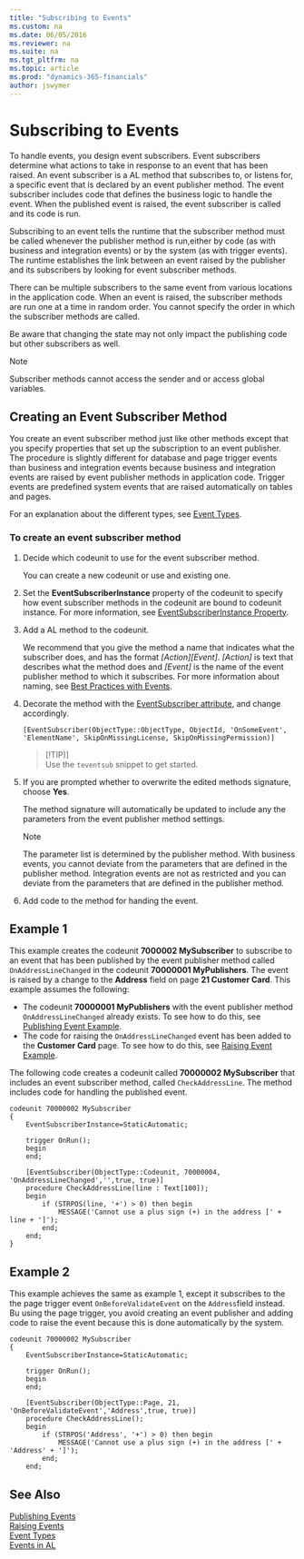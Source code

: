 ```yaml
---
title: "Subscribing to Events"
ms.custom: na
ms.date: 06/05/2016
ms.reviewer: na
ms.suite: na
ms.tgt_pltfrm: na
ms.topic: article
ms.prod: "dynamics-365-financials"
author: jswymer
---
```

# Subscribing to Events
To handle events, you design event subscribers. Event subscribers determine what actions to take in response to an event that has been raised. An event subscriber is a AL method that subscribes to, or listens for, a specific event that is declared by an event publisher method. The event subscriber includes code that defines the business logic to handle the event. When the published event is raised, the event subscriber is called and its code is run.  

Subscribing to an event tells the runtime that the subscriber method must be called whenever the publisher method is run,either by code \(as with business and integration events\) or by the system \(as with trigger events\). The runtime establishes the link between an event raised by the publisher and its subscribers by looking for event subscriber methods.  

There can be multiple subscribers to the same event from various locations in the application code. When an event is raised, the subscriber methods are run one at a time in random order. You cannot specify the order in which the subscriber methods are called.  

Be aware that changing the state may not only impact the publishing code but other subscribers as well.  

> [!NOTE]  
>  Subscriber methods cannot access the sender and or access global variables.  

## Creating an Event Subscriber Method  
You create an event subscriber method just like other methods except that you specify properties that set up the subscription to an event publisher. The procedure is slightly different for database and page trigger events than business and integration events because business and integration events are raised by event publisher methods in application code. Trigger events are predefined system events that are raised automatically on tables and pages.  

For an explanation about the different types, see [Event Types](devenv-event-types.md).  

### To create an event subscriber method
1.  Decide which codeunit to use for the event subscriber method.  

     You can create a new codeunit or use and existing one.  

2.  Set the **EventSubscriberInstance** property of the codeunit to specify how event subscriber methods in the codeunit are bound to codeunit instance. For more information, see [EventSubscriberInstance Property](properties/devenv-eventsubscriberinstance-property.md).  

3.  Add a AL method to the codeunit.  

     We recommend that you give the method a name that indicates what the subscriber does, and has the format *\[Action\]\[Event\]*. *\[Action\]* is text that describes what the method does and *\[Event\]* is the name of the event publisher method to which it subscribes. For more information about naming, see [Best Practices with Events](devenv-events-best-practices.md).  

4.  Decorate the method with the [EventSubscriber attribute](methods/devenv-eventsubscriber-attribute.md), and change accordingly.

    ```  
    [EventSubscriber(ObjectType::ObjectType, ObjectId, 'OnSomeEvent', 'ElementName', SkipOnMissingLicense, SkipOnMissingPermission)]
    ```    
    >[!TIP)]  
    > Use the `teventsub` snippet to get started.  

5.  If you are prompted whether to overwrite the edited methods signature, choose **Yes**.  

     The method signature will automatically be updated to include any the parameters from the event publisher method settings.  

    > [!NOTE]  
    >  The parameter list is determined by the publisher method. With business events, you cannot deviate from the parameters that are defined in the publisher method. Integration events are not as restricted and you can deviate from the parameters that are defined in the publisher method.  

6.  Add code to the method for handing the event.  


## <a name="SubEventEx">Example 1
This example creates the codeunit **7000002 MySubscriber** to subscribe to an event that has been published by the event publisher method called `OnAddressLineChanged` in the codeunit **70000001 MyPublishers**. The event is raised by a change to the **Address** field on page **21 Customer Card**. This example assumes the following:

-   The codeunit **70000001 MyPublishers** with the event publisher method `OnAddressLineChanged` already exists. To see how to do this, see [Publishing Event Example](devenv-publishing-events.md#PubEx).
-   The code for raising the `OnAddressLineChanged` event has been added to the **Customer Card** page. To see how to do this, see [Raising Event Example](devenv-raising-events.md#RaisingEventEx).

The following code creates a codeunit called **70000002 MySubscriber** that includes an event subscriber method, called `CheckAddressLine`. The method includes code for handling the published event.

```
codeunit 70000002 MySubscriber
{
    EventSubscriberInstance=StaticAutomatic;

    trigger OnRun();
    begin
    end;

    [EventSubscriber(ObjectType::Codeunit, 70000004, 'OnAddressLineChanged','',true, true)]
    procedure CheckAddressLine(line : Text[100]);
    begin
        if (STRPOS(line, '+') > 0) then begin
            MESSAGE('Cannot use a plus sign (+) in the address [' + line + ']');
        end;
    end;
}
```

## Example 2
This example achieves the same as example 1, except it subscribes to the the page trigger event `OnBeforeValidateEvent` on the `Address`field instead. Bu using the page trigger, you avoid creating an event publisher and adding code to raise the event because this is done automatically by the system.

```
codeunit 70000002 MySubscriber
{
    EventSubscriberInstance=StaticAutomatic;
    
    trigger OnRun();
    begin
    end;

    [EventSubscriber(ObjectType::Page, 21, 'OnBeforeValidateEvent','Address',true, true)]
    procedure CheckAddressLine();
    begin
        if (STRPOS('Address', '+') > 0) then begin
            MESSAGE('Cannot use a plus sign (+) in the address [' + 'Address' + ']');
        end;
    end;
```

## See Also  
 [Publishing Events](devenv-Publishing-Events.md)   
 [Raising Events](devenv-Raising-Events.md)   
 [Event Types](devenv-event-types.md)   
 [Events in AL](devenv-events-in-al.md)
